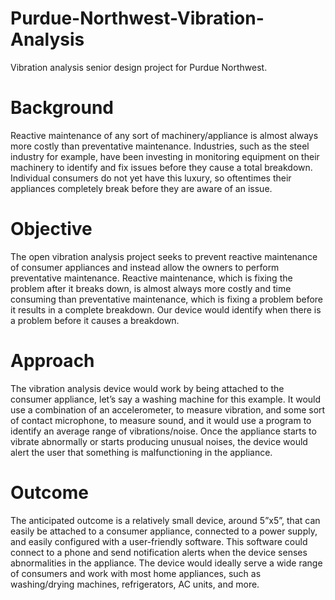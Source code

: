 # Purdue-Northwest-Vibration-Analysis
Vibration analysis senior design project for Purdue Northwest.

# Background
Reactive maintenance of any sort of machinery/appliance is almost always more costly than preventative maintenance. Industries, such as the steel industry for example, have been investing in monitoring equipment on their machinery to identify and fix issues before they cause a total breakdown. Individual consumers do not yet have this luxury, so oftentimes their appliances completely break before they are aware of an issue.

# Objective
The open vibration analysis project seeks to prevent reactive maintenance of consumer appliances and instead allow the owners to perform preventative maintenance. Reactive maintenance, which is fixing the problem after it breaks down, is almost always more costly and time consuming than preventative maintenance, which is fixing a problem before it results in a complete breakdown. Our device would identify when there is a problem before it causes a breakdown.

# Approach
The vibration analysis device would work by being attached to the consumer appliance, let’s say a washing machine for this example. It would use a combination of an accelerometer, to measure vibration, and some sort of contact microphone, to measure sound, and it would use a program to identify an average range of vibrations/noise. Once the appliance starts to vibrate abnormally or starts producing unusual noises, the device would alert the user that something is malfunctioning in the appliance.

# Outcome
The anticipated outcome is a relatively small device, around 5”x5”, that can easily be attached to a consumer appliance, connected to a power supply, and easily configured with a user-friendly software. This software could connect to a phone and send notification alerts when the device senses abnormalities in the appliance. The device would ideally serve a wide range of consumers and work with most home appliances, such as washing/drying machines, refrigerators, AC units, and more.


